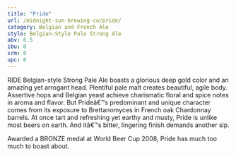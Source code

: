 ```yaml
---
title: "Pride"
url: /midnight-sun-brewing-co/pride/
category: Belgian and French Ale
style: Belgian-Style Pale Strong Ale
abv: 6.5
ibu: 0
srm: 0
upc: 0
---
```

RIDE Belgian-style Strong Pale Ale boasts a glorious deep gold color and an amazing yet arrogant head. Plentiful pale malt creates beautiful, agile body. Assertive hops and Belgian yeast achieve charismatic floral and spice notes in aroma and flavor. But Prideâ€™s predominant and unique character comes from its exposure to Brettanomyces in French oak Chardonnay barrels. At once tart and refreshing yet earthy and musty, Pride is unlike most beers on earth. And itâ€™s bitter, lingering finish demands another sip. 

Awarded a BRONZE medal at World Beer Cup 2008, Pride has much too much to boast about.
